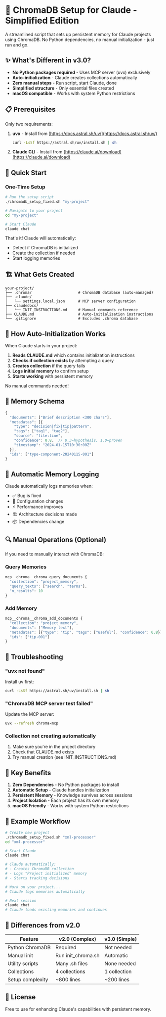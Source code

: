 # 🧠 ChromaDB Setup for Claude - Simplified Edition

A streamlined script that sets up persistent memory for Claude projects using ChromaDB. No Python dependencies, no manual initialization - just run and go.

## ✨ What's Different in v3.0?

- **No Python packages required** - Uses MCP server (uvx) exclusively
- **Auto-initialization** - Claude creates collections automatically
- **Zero manual steps** - Run script, start Claude, done
- **Simplified structure** - Only essential files created
- **macOS compatible** - Works with system Python restrictions

## 📋 Prerequisites

Only two requirements:
1. **uvx** - Install from [https://docs.astral.sh/uv/](https://docs.astral.sh/uv/)
   ```bash
   curl -LsSf https://astral.sh/uv/install.sh | sh
   ```

2. **Claude CLI** - Install from [https://claude.ai/download](https://claude.ai/download)

## 🚀 Quick Start

### One-Time Setup
```bash
# Run the setup script
./chromadb_setup_fixed.sh "my-project"

# Navigate to your project
cd "my-project"

# Start Claude
claude chat
```

That's it! Claude will automatically:
- Detect if ChromaDB is initialized
- Create the collection if needed
- Start logging memories

## 🏗️ What Gets Created

```
your-project/
├── .chroma/                     # ChromaDB database (auto-managed)
├── .claude/
│   └── settings.local.json      # MCP server configuration
├── claudedocs/
│   └── INIT_INSTRUCTIONS.md     # Manual commands reference
├── CLAUDE.md                    # Auto-initialization instructions
└── .gitignore                   # Excludes .chroma database
```

## 🤖 How Auto-Initialization Works

When Claude starts in your project:

1. **Reads CLAUDE.md** which contains initialization instructions
2. **Checks if collection exists** by attempting a query
3. **Creates collection** if the query fails
4. **Logs initial memory** to confirm setup
5. **Starts working** with persistent memory

No manual commands needed!

## 💾 Memory Schema

```javascript
{
  "documents": ["Brief description <300 chars"],
  "metadatas": [{
    "type": "decision|fix|tip|pattern",
    "tags": ["tag1", "tag2"],
    "source": "file:line",
    "confidence": 0.8,  // 0.3=hypothesis, 1.0=proven
    "timestamp": "2024-01-15T10:30:00Z"
  }],
  "ids": ["type-component-20240115-001"]
}
```

## 🎯 Automatic Memory Logging

Claude automatically logs memories when:
- ✅ Bug is fixed
- 🔧 Configuration changes
- ⚡ Performance improves
- 🏗️ Architecture decisions made
- 📦 Dependencies change

## 🔍 Manual Operations (Optional)

If you need to manually interact with ChromaDB:

### Query Memories
```javascript
mcp__chroma__chroma_query_documents {
  "collection": "project_memory",
  "query_texts": ["search", "terms"],
  "n_results": 10
}
```

### Add Memory
```javascript
mcp__chroma__chroma_add_documents {
  "collection": "project_memory",
  "documents": ["Memory text"],
  "metadatas": [{"type": "tip", "tags": ["useful"], "confidence": 0.8}],
  "ids": ["tip-001"]
}
```

## 🔧 Troubleshooting

### "uvx not found"
Install uv first:
```bash
curl -LsSf https://astral.sh/uv/install.sh | sh
```

### "ChromaDB MCP server test failed"
Update the MCP server:
```bash
uvx --refresh chroma-mcp
```

### Collection not creating automatically
1. Make sure you're in the project directory
2. Check that CLAUDE.md exists
3. Try manual creation (see INIT_INSTRUCTIONS.md)

## 🎉 Key Benefits

1. **Zero Dependencies** - No Python packages to install
2. **Automatic Setup** - Claude handles initialization
3. **Persistent Memory** - Knowledge survives across sessions
4. **Project Isolation** - Each project has its own memory
5. **macOS Friendly** - Works with system Python restrictions

## 📝 Example Workflow

```bash
# Create new project
./chromadb_setup_fixed.sh "xml-processor"
cd "xml-processor"

# Start Claude
claude chat

# Claude automatically:
# - Creates ChromaDB collection
# - Logs "Project initialized" memory
# - Starts tracking decisions

# Work on your project...
# Claude logs memories automatically

# Next session
claude chat
# Claude loads existing memories and continues
```

## 🤝 Differences from v2.0

| Feature | v2.0 (Complex) | v3.0 (Simple) |
|---------|---------------|--------------|
| Python ChromaDB | Required | Not needed |
| Manual init | Run init_chroma.sh | Automatic |
| Utility scripts | Many .sh files | None needed |
| Collections | 4 collections | 1 collection |
| Setup complexity | ~800 lines | ~200 lines |

## 📜 License

Free to use for enhancing Claude's capabilities with persistent memory.